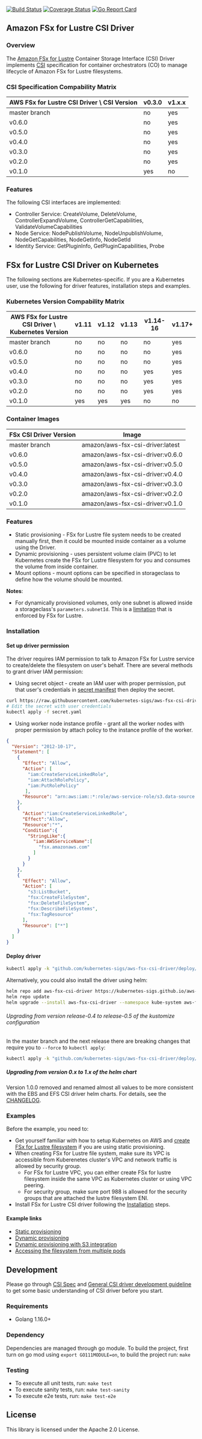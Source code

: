 [![Build Status](https://travis-ci.org/kubernetes-sigs/aws-fsx-csi-driver.svg?branch=master)](https://travis-ci.org/kubernetes-sigs/aws-fsx-csi-driver)
[![Coverage Status](https://coveralls.io/repos/github/kubernetes-sigs/aws-fsx-csi-driver/badge.svg?branch=master)](https://coveralls.io/github/kubernetes-sigs/aws-fsx-csi-driver?branch=master)
[![Go Report Card](https://goreportcard.com/badge/github.com/kubernetes-sigs/aws-fsx-csi-driver)](https://goreportcard.com/report/github.com/kubernetes-sigs/aws-fsx-csi-driver)

## Amazon FSx for Lustre CSI Driver
### Overview

The [Amazon FSx for Lustre](https://aws.amazon.com/fsx/lustre/) Container Storage Interface (CSI) Driver implements [CSI](https://github.com/container-storage-interface/spec/blob/master/spec.md) specification for container orchestrators (CO) to manage lifecycle of Amazon FSx for Lustre filesystems.

### CSI Specification Compability Matrix
| AWS FSx for Lustre CSI Driver \ CSI Version       | v0.3.0| v1.x.x |
|---------------------------------------------------|-------|--------|
| master branch                                     | no    | yes    |
| v0.6.0                                            | no    | yes    |
| v0.5.0                                            | no    | yes    |
| v0.4.0                                            | no    | yes    |
| v0.3.0                                            | no    | yes    |
| v0.2.0                                            | no    | yes    |
| v0.1.0                                            | yes   | no     |

### Features
The following CSI interfaces are implemented:
* Controller Service: CreateVolume, DeleteVolume, ControllerExpandVolume, ControllerGetCapabilities, ValidateVolumeCapabilities
* Node Service: NodePublishVolume, NodeUnpublishVolume, NodeGetCapabilities, NodeGetInfo, NodeGetId
* Identity Service: GetPluginInfo, GetPluginCapabilities, Probe

## FSx for Lustre CSI Driver on Kubernetes
The following sections are Kubernetes-specific. If you are a Kubernetes user, use the following for driver features, installation steps and examples.

### Kubernetes Version Compability Matrix
| AWS FSx for Lustre CSI Driver \ Kubernetes Version| v1.11 | v1.12 | v1.13 | v1.14-16 | v1.17+ |
|---------------------------------------------------|-------|-------|-------|----------|--------|
| master branch                                     | no    | no    | no    | no       | yes    |
| v0.6.0                                            | no    | no    | no    | no       | yes    |
| v0.5.0                                            | no    | no    | no    | no       | yes    |
| v0.4.0                                            | no    | no    | no    | yes      | yes    |
| v0.3.0                                            | no    | no    | no    | yes      | yes    |
| v0.2.0                                            | no    | no    | no    | yes      | yes    |
| v0.1.0                                            | yes   | yes   | yes   | no       | no     |

### Container Images
|FSx CSI Driver Version     | Image                               |
|---------------------------|-------------------------------------|
|master branch              |amazon/aws-fsx-csi-driver:latest     |
|v0.6.0                     |amazon/aws-fsx-csi-driver:v0.6.0     |
|v0.5.0                     |amazon/aws-fsx-csi-driver:v0.5.0     |
|v0.4.0                     |amazon/aws-fsx-csi-driver:v0.4.0     |
|v0.3.0                     |amazon/aws-fsx-csi-driver:v0.3.0     |
|v0.2.0                     |amazon/aws-fsx-csi-driver:v0.2.0     |
|v0.1.0                     |amazon/aws-fsx-csi-driver:v0.1.0     |

### Features
* Static provisioning - FSx for Lustre file system needs to be created manually first, then it could be mounted inside container as a volume using the Driver.
* Dynamic provisioning - uses persistent volume claim (PVC) to let Kubernetes create the FSx for Lustre filesystem for you and consumes the volume from inside container.
* Mount options - mount options can be specified in storageclass to define how the volume should be mounted.

**Notes**:
* For dynamically provisioned volumes, only one subnet is allowed inside a storageclass's `parameters.subnetId`. This is a [limitation](https://docs.aws.amazon.com/fsx/latest/APIReference/API_CreateFileSystem.html#FSx-CreateFileSystem-request-SubnetIds) that is enforced by FSx for Lustre.

### Installation
#### Set up driver permission
The driver requires IAM permission to talk to Amazon FSx for Lustre service to create/delete the filesystem on user's behalf. There are several methods to grant driver IAM permission:
* Using secret object - create an IAM user with proper permission, put that user's credentials in [secret manifest](../deploy/kubernetes/secret.yaml) then deploy the secret.

```sh
curl https://raw.githubusercontent.com/kubernetes-sigs/aws-fsx-csi-driver/master/deploy/kubernetes/secret.yaml > secret.yaml
# Edit the secret with user credentials
kubectl apply -f secret.yaml
```

* Using worker node instance profile - grant all the worker nodes with proper permission by attach policy to the instance profile of the worker.

```json
{
  "Version": "2012-10-17",
  "Statement": [
    {
      "Effect": "Allow",
      "Action": [
        "iam:CreateServiceLinkedRole",
        "iam:AttachRolePolicy",
        "iam:PutRolePolicy"
       ],
      "Resource": "arn:aws:iam::*:role/aws-service-role/s3.data-source.lustre.fsx.amazonaws.com/*"
    },
    {
      "Action":"iam:CreateServiceLinkedRole",
      "Effect":"Allow",
      "Resource":"*",
      "Condition":{
        "StringLike":{
          "iam:AWSServiceName":[
            "fsx.amazonaws.com"
          ]
        }
      }
    },
    {
      "Effect": "Allow",
      "Action": [
        "s3:ListBucket",
        "fsx:CreateFileSystem",
        "fsx:DeleteFileSystem",
        "fsx:DescribeFileSystems",
        "fsx:TagResource"
      ],
      "Resource": ["*"]
    }
  ]
}
```

#### Deploy driver
```sh
kubectl apply -k "github.com/kubernetes-sigs/aws-fsx-csi-driver/deploy/kubernetes/overlays/stable/?ref=release-0.6"
```

Alternatively, you could also install the driver using helm:

```sh
helm repo add aws-fsx-csi-driver https://kubernetes-sigs.github.io/aws-fsx-csi-driver/
helm repo update
helm upgrade --install aws-fsx-csi-driver --namespace kube-system aws-fsx-csi-driver/aws-fsx-csi-driver
```

###### Upgrading from version release-0.4 to release-0.5 of the kustomize configuration

In the master branch and the next release there are breaking changes that require you to `--force` to `kubectl apply`:
```sh
kubectl apply -k "github.com/kubernetes-sigs/aws-fsx-csi-driver/deploy/kubernetes/overlays/stable/?ref=master" --force
```

##### Upgrading from version 0.x to 1.x of the helm chart

Version 1.0.0 removed and renamed almost all values to be more consistent with the EBS and EFS CSI driver helm charts. For details, see the [CHANGELOG](./charts/aws-fsx-csi-driver/CHANGELOG.md).

### Examples
Before the example, you need to:
* Get yourself familiar with how to setup Kubernetes on AWS and [create FSx for Lustre filesystem](https://docs.aws.amazon.com/fsx/latest/LustreGuide/getting-started.html#getting-started-step1) if you are using static provisioning.
* When creating FSx for Lustre file system, make sure its VPC is accessible from Kuberenetes cluster's VPC and network traffic is allowed by security group.
  * For FSx for Lustre VPC, you can either create FSx for lustre filesystem inside the same VPC as Kubernetes cluster or using VPC peering.
  * For security group, make sure port 988 is allowed for the security groups that are attached the lustre filesystem ENI.
* Install FSx for Lustre CSI driver following the [Installation](README.md#Installation) steps.

#### Example links
* [Static provisioning](../examples/kubernetes/static_provisioning/README.md)
* [Dynamic provisioning](../examples/kubernetes/dynamic_provisioning/README.md)
* [Dynamic provisioning with S3 integration](../examples/kubernetes/dynamic_provisioning_s3/README.md)
* [Accessing the filesystem from multiple pods](../examples/kubernetes/multiple_pods/README.md)

## Development
Please go through [CSI Spec](https://github.com/container-storage-interface/spec/blob/master/spec.md) and [General CSI driver development guideline](https://kubernetes-csi.github.io/docs/Development.html) to get some basic understanding of CSI driver before you start.

### Requirements
* Golang 1.16.0+

### Dependency
Dependencies are managed through go module. To build the project, first turn on go mod using `export GO111MODULE=on`, to build the project run: `make`

### Testing
* To execute all unit tests, run: `make test`
* To execute sanity tests, run: `make test-sanity`
* To execute e2e tests, run: `make test-e2e`

## License
This library is licensed under the Apache 2.0 License.
